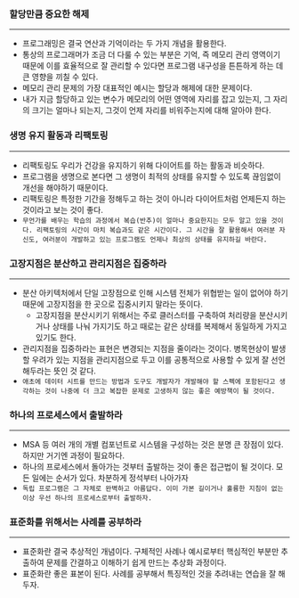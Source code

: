 ### 할당만큼 중요한 해제

---

- 프로그래밍은 결국 연산과 기억이라는 두 가지 개념을 활용한다.
- 통상의 프로그래머가 조금 더 다룰 수 있는 부분은 기억, 즉 메모리 관리 영역이기 때문에 이를 효율적으로 잘 관리할 수 있다면 프로그램 내구성을 튼튼하게 하는 데 큰 영향을 끼칠 수 있다.
- 메모리 관리 문제의 가장 대표적인 예시는 할당과 해제에 대한 문제이다.
- 내가 지금 할당하고 있는 변수가 메모리의 어떤 영역에 자리를 잡고 있는지, 그 자리의 크기는 얼마나 되는지, 그것이 언제 자리를 비워주는지에 대해 알아야 한다.

### 생명 유지 활동과 리팩토링

---

- 리팩토링도 우리가 건강을 유지하기 위해 다이어트를 하는 활동과 비슷하다.
- 프로그램을 생명으로 본다면 그 생명이 최적의 상태를 유지할 수 있도록 끊임없이 개선을 해야하기 때문이다.
- 리팩토링은 특정한 기간을 정해두고 하는 것이 아니라 다이어트처럼 언제든지 하는 것이라고 보는 것이 좋다.
- `무언가를 배우는 학습의 과정에서 복습(반추)이 얼마나 중요한지는 모두 알고 있을 것이다. 리팩토링의 시간이 마치 복습과도 같은 시간이다. 그 시간을 잘 활용해서 여러분 자신도, 여러분이 개발하고 있는 프로그램도 언제나 최상의 상태를 유지하길 바란다.`

### 고장지점은 분산하고 관리지점은 집중하라

---

- 분산 아키텍처에서 단일 고장점으로 인해 시스템 전체가 위협받는 일이 없어야 하기 때문에 고장지점을 한 곳으로 집중시키지 말라는 뜻이다.
    - 고장지점을 분산시키기 위해서는 주로 클러스터를 구축하여 처리량을 분산시키거나 상태를 나눠 가지기도 하고 때로는 같은 상태를 복제해서 동일하게 가지고 있기도 한다.
- 관리지점을 집중하라는 표현은 변경되는 지점을 줄이라는 것이다. 병목현상이 발생할 우려가 있는 지점을 관리지점으로 두고 이를 공통적으로 사용할 수 있게 잘 선언해두라는 뜻인 것 같다.
- `애초에 데이터 시트를 만드는 방법과 도구도 개발자가 개발해야 할 스펙에 포함된다고 생각하는 것이 나중에 더 크고 복잡한 문제로 고생하지 않는 좋은 예방책이 될 것이다.`

### 하나의 프로세스에서 출발하라

---

- MSA 등 여러 개의 개별 컴포넌트로 시스템을 구성하는 것은 분명 큰 장점이 있다. 하지만 거기엔 과정이 필요하다.
- 하나의 프로세스에서 돌아가는 것부터 출발하는 것이 좋은 접근법이 될 것이다. 모든 일에는 순서가 있다. 차분하게 정석부터 나아가자
- `독립 프로그램은 그 자체로 완벽하고 아름답다. 이미 가본 길이거나 훌륭한 지침이 없는 이상 우선 하나의 프로세스로부터 출발하자.`

### 표준화를 위해서는 사례를 공부하라

---

- 표준화란 결국 추상적인 개념이다. 구체적인 사례나 예시로부터 핵심적인 부분만 추출하여 문제를 간결하고 이해하기 쉽게 만드는 추상화 과정이다.
- 표준화란 좋은 표본이 된다. 사례를 공부해서 특징적인 것을 추려내는 연습을 잘 해두자.